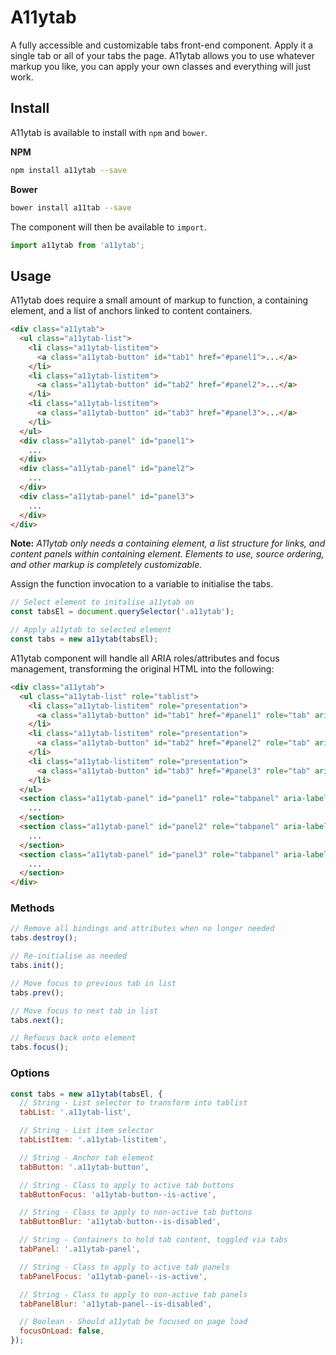 # A11ytab
A fully accessible and customizable tabs front-end component. Apply it a single tab or all of your tabs the page. A11ytab allows you to use whatever markup you like, you can apply your own classes and everything will just work.

## Install

A11ytab is available to install with `npm` and `bower`.

**NPM**

```bash
npm install a11ytab --save
```

**Bower**

```bash
bower install a11tab --save
```

The component will then be available to `import`.

```javascript
import a11ytab from 'a11ytab';
```

## Usage

A11ytab does require a small amount of markup to function, a containing element, and a list of anchors linked to content containers.

```html
<div class="a11ytab">
  <ul class="a11ytab-list">
    <li class="a11ytab-listitem">
      <a class="a11ytab-button" id="tab1" href="#panel1">...</a>
    </li>
    <li class="a11ytab-listitem">
      <a class="a11ytab-button" id="tab2" href="#panel2">...</a>
    </li>
    <li class="a11ytab-listitem">
      <a class="a11ytab-button" id="tab3" href="#panel3">...</a>
    </li>
  </ul>
  <div class="a11ytab-panel" id="panel1">
    ...
  </div>
  <div class="a11ytab-panel" id="panel2">
    ...
  </div>
  <div class="a11ytab-panel" id="panel3">
    ...
  </div>
</div>
```
**Note:** *A11ytab only needs a containing element, a list structure for links, and content panels within containing element. Elements to use, source ordering, and other markup is completely customizable.*

Assign the function invocation to a variable to initialise the tabs.

```js
// Select element to initalise a11ytab on
const tabsEl = document.querySelector('.a11ytab');

// Apply a11ytab to selected element
const tabs = new a11ytab(tabsEl);
```

A11ytab component will handle all ARIA roles/attributes and focus management, transforming the original HTML into the following:

```html
<div class="a11ytab">
  <ul class="a11ytab-list" role="tablist">
    <li class="a11ytab-listitem" role="presentation">
      <a class="a11ytab-button" id="tab1" href="#panel1" role="tab" aria-controls="panel1" tabindex="0" aria-selected="true">...</a>
    </li>
    <li class="a11ytab-listitem" role="presentation">
      <a class="a11ytab-button" id="tab2" href="#panel2" role="tab" aria-controls="panel2" tabindex="-1">...</a>
    </li>
    <li class="a11ytab-listitem" role="presentation">
      <a class="a11ytab-button" id="tab3" href="#panel3" role="tab" aria-controls="panel3" tabindex="-1">...</a>
    </li>
  </ul>
  <section class="a11ytab-panel" id="panel1" role="tabpanel" aria-labelledby="tab1">
    ...
  </section>
  <section class="a11ytab-panel" id="panel2" role="tabpanel" aria-labelledby="tab2" aria-hidden="true">
    ...
  </section>
  <section class="a11ytab-panel" id="panel3" role="tabpanel" aria-labelledby="tab3" aria-hidden="true">
    ...
  </section>
</div>
```

### Methods

```javascript
// Remove all bindings and attributes when no longer needed
tabs.destroy();

// Re-initialise as needed
tabs.init();

// Move focus to previous tab in list
tabs.prev();

// Move focus to next tab in list
tabs.next();

// Refocus back onto element
tabs.focus();
```

### Options

```javascript
const tabs = new a11ytab(tabsEl, {
  // String - List selector to transform into tablist
  tabList: '.a11ytab-list',

  // String - List item selector
  tabListItem: '.a11ytab-listitem',

  // String - Anchor tab element
  tabButton: '.a11ytab-button',

  // String - Class to apply to active tab buttons
  tabButtonFocus: 'a11ytab-button--is-active',

  // String - Class to apply to non-active tab buttons
  tabButtonBlur: 'a11ytab-button--is-disabled',

  // String - Containers to hold tab content, toggled via tabs
  tabPanel: '.a11ytab-panel',

  // String - Class to apply to active tab panels
  tabPanelFocus: 'a11ytab-panel--is-active',

  // String - Class to apply to non-active tab panels
  tabPanelBlur: 'a11ytab-panel--is-disabled',

  // Boolean - Should a11ytab be focused on page load
  focusOnLoad: false,
});
```

